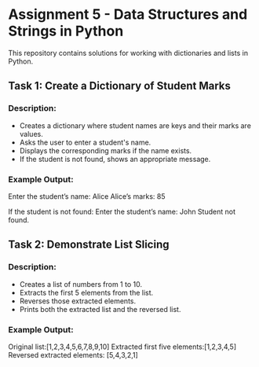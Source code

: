 # Assignment 5 - Data Structures and Strings in Python

This repository contains solutions for working with dictionaries and lists in Python.

## Task 1: Create a Dictionary of Student Marks

### Description:
- Creates a dictionary where student names are keys and their marks are values.
- Asks the user to enter a student's name.
- Displays the corresponding marks if the name exists.
- If the student is not found, shows an appropriate message.

### Example Output:
Enter the student’s name: Alice
Alice’s marks: 85

If the student is not found:
Enter the student’s name: John
Student not found.

## Task 2: Demonstrate List Slicing

### Description:
- Creates a list of numbers from 1 to 10.
- Extracts the first 5 elements from the list.
- Reverses those extracted elements.
- Prints both the extracted list and the reversed list.

### Example Output:
Original list:[1,2,3,4,5,6,7,8,9,10]
Extracted first five elements:[1,2,3,4,5]
Reversed extracted elements: [5,4,3,2,1]
